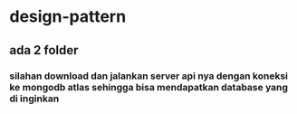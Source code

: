 # design-pattern
 
 ## ada 2 folder 
 
 ### silahan download dan jalankan server api nya dengan koneksi ke  mongodb atlas sehingga bisa mendapatkan database yang di inginkan 
